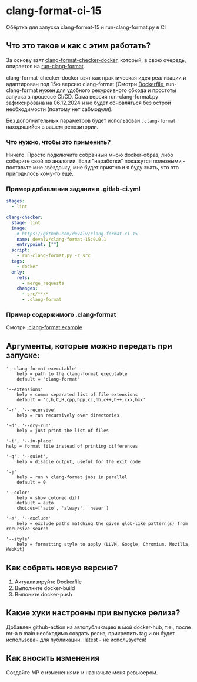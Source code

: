 # clang-format-ci-15
Обёртка для запуска clang-format-15 и run-clang-format.py в CI

## Что это такое и как с этим работать?
За основу взят [clang-format-checker-docker](https://github.com/Witekio/clang-format-checker-docker), который, в свою очередь, опирается на [run-clang-format](https://github.com/Sarcasm/run-clang-format).

clang-format-checker-docker взят как практическая идея реализации и адаптирован под 15ю версию clang-format (Смотри [Dockerfile](./.clang-format.example), run-clang-format нужен для удобного рекурсивного обхода и простоты запуска в процессе CI/CD. Сама версия run-clang-format.py зафиксирована на 06.12.2024 и не будет обновляться без острой необходимости (поэтому нет сабмодуля).

Без дополнительных параметров будет использован `.clang-format` находящийся в вашем репозитории.

### Что нужно, чтобы это применить?
Ничего. Просто подключите собранный мною docker-образ, либо соберите свой по аналогии.
Если "наработки" покажутся полезными - поставьте мне звёздочку, мне будет приятно и я буду знать, что это пригодилось кому-то ещё.

### Пример добавления задания в .gitlab-ci.yml

```yaml
stages:
  - lint

clang-checker:
  stage: lint
  image:
    # https://github.com/devalv/clang-format-ci-15 
    name: devalv/clang-format-15:0.0.1
    entrypoint: [""]
  script:
    - run-clang-format.py -r src
  tags:
    - docker
  only:
    refs:
      - merge_requests
    changes:
      - src/**/*
      - .clang-format
```

### Пример содержимого .clang-format
Смотри [.clang-format.example](./.clang-format.example)

## Аргументы, которые можно передать при запуске:
    '--clang-format-executable'
        help = path to the clang-format executable
        default = 'clang-format'
    
    '--extensions'
        help = comma separated list of file extensions
        default = 'c,h,C,H,cpp,hpp,cc,hh,c++,h++,cxx,hxx'
    
    '-r', '--recursive'
        help = run recursively over directories

    '-d', '--dry-run',
        help = just print the list of files

    '-i', '--in-place'
    help = format file instead of printing differences

    '-q', '--quiet',
        help = disable output, useful for the exit code
   
    '-j'
        help = run N clang-format jobs in parallel
        default = 0
        
    '--color'
        help = show colored diff
        default = auto
        choices=['auto', 'always', 'never']

    '-e', '--exclude'
        help = exclude paths matching the given glob-like pattern(s) from recursive search
    
    '--style'
        help = formatting style to apply (LLVM, Google, Chromium, Mozilla, WebKit)


## Как собрать новую версию?
1. Актуализируйте Dockerfile
2. Выполните docker-build
3. Выпоните docker-push

## Какие хуки настроены при выпуске релиза?
Добавлен github-action на автопубликацию в мой docker-hub, т.е., после mr-а в main необходимо создать релиз, прикрепить tag и он будет использован для публикации. 
  !latest - не используется!

## Как вносить изменения
Создайте МР с изменениями и назначьте меня ревьюером.

